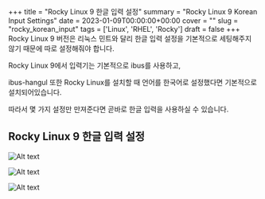 +++
title = "Rocky Linux 9 한글 입력 설정"
summary = "Rocky Linux 9 Korean Input Settings"
date = 2023-01-09T00:00:00+00:00
cover = ""
slug = "rocky_korean_input"
tags = ['Linux', 'RHEL', 'Rocky']
draft = false
+++
Rocky Linux 9 버전은 리눅스 민트와 달리 한글 입력 설정을 기본적으로 세팅해주지 않기 때문에 따로 설정해줘야 합니다.

Rocky Linux 9에서 입력기는 기본적으로 ibus를 사용하고,

ibus-hangul 또한 Rocky Linux를 설치할 때 언어를 한국어로 설정했다면 기본적으로 설치되어있습니다.

따라서 몇 가지 설정만 만져준다면 곧바로 한글 입력을 사용하실 수 있습니다.


## Rocky Linux 9 한글 입력 설정

![Alt text](/../../images/2023/2023-01-09_1_rocky_korean/1.png)  

![Alt text](/../../images/2023/2023-01-09_1_rocky_korean/2.png)  

![Alt text](/../../images/2023/2023-01-09_1_rocky_korean/3.png)  